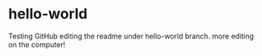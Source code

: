 # hello-world
Testing GitHub
editing the readme under hello-world branch.
more editing on the computer! 
